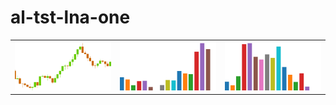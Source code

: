 # al-tst-lna-one

<table>
<tr>
  <td><a href="#candlestick"><img src="screenshots/candlestick.png?sanitize=true"/></a></td>
  <td><a href="#decorateCanvas"><img src="screenshots/decorate-canvas.png?sanitize=true"/></a></td>
  <td><a href="#decorate"><img src="screenshots/decorate.png?sanitize=true"/></a></td>
</tr>
</table>
